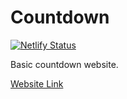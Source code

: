 # Countdown

[![Netlify Status](https://api.netlify.com/api/v1/badges/d3743b2c-8271-4fc1-8477-5d5bdcc866ed/deploy-status)](https://app.netlify.com/sites/deft-meerkat-02507d/deploys)

Basic countdown website.

[Website Link](https://deft-meerkat-02507d.netlify.app/)

